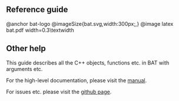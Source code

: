 Reference guide
---------------

@anchor bat-logo
@imageSize{bat.svg,width:300px;,}
@image latex bat.pdf width=0.3\textwidth

## Other help

This guide describes all the C++ objects, functions etc. in BAT with arguments etc.

For the high-level documentation, please visit the [manual](../../manual/html/index.html).

For issues etc. please visit the [github page](https://github.com/bat/bat).
